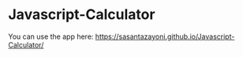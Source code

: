 # Javascript-Calculator

You can use the app here: https://sasantazayoni.github.io/Javascript-Calculator/
